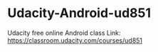# Udacity-Android-ud851

Udacity free online Android class
Link: https://classroom.udacity.com/courses/ud851
